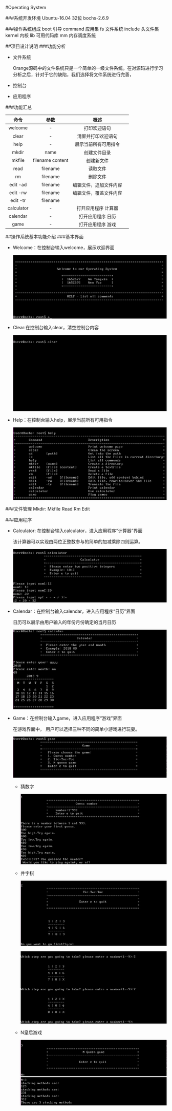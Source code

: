 



#Operating System

###系统开发环境
Ubuntu-16.04 32位
bochs-2.6.9

###操作系统组成
boot 引导
command 应用集
fs 文件系统
include 头文件集
kernel 内核
lib 可用代码库
mm 内存调度系统

##项目设计说明
###功能分析

+ 文件系统

  Orange源码中的文件系统只是一个简单的一级文件系统。在对源码进行学习分析之后，针对于它的缺陷，我们选择将文件系统进行完善，

- 控制台

- 应用程序




###功能汇总

| 命令 | 参数 | 概述 |   |
|:---:|:----:|:---:| :---: |
| welcome | - | 打印欢迎语句 |  |
| clear | - | 清屏并打印欢迎语句 |  |
| help | - | 展示当前所有可用指令 |  |
| mkdir | name | 创建文件目录 |  |
| mkfile | filename content | 创建新文件 |  |
| read | filename | 读取文件 |  |
| rm | filename | 删除文件 |  |
| edit -ad| filename | 编辑文件，追加文件内容 |  |
| edit -rw| filename | 编辑文件，覆盖文件内容 |  |
| edit -tr| filename |  |  |
| calculator | - | 打开应用程序 计算器 |  |
| calendar | - | 打开应用程序 日历 |  |
| game | - | 打开应用程序 游戏|  |



##操作系统基本功能介绍
###基本界面
- Welcome：在控制台输入welcome，展示欢迎界面 

  ![](pics/welcome.bmp)


+ Clear:在控制台输入clear，清空控制台内容

  ![](pics/clear.bmp)


- Help：在控制台输入help，展示当前所有可用指令

  ![](pics/help.bmp)


###文件管理
Mkdir:
Mkfile
Read
Rm
Edit

###应用程序
- Calculator: 在控制台输入calculator，进入应用程序“计算器”界面

  该计算器可以实现由两位正整数参与的简单的加减乘除四则运算。

  ![](pics/calculator.bmp)


- Calendar：在控制台输入calendar，进入应用程序“日历”界面

  日历可以展示由用户输入的年份月份确定的当月日历

  ![](pics/calendar.bmp)


- Game：在控制台输入game，进入应用程序“游戏”界面

  在游戏界面中， 用户可以选择三种不同的简单小游戏进行玩耍。

  ![](pics/game.bmp)



  + 猜数字

    ![](pics/guess.bmp)

  + 井字棋

    ![](pics/tic1.bmp)

    ![](pics/tic2.bmp)

  + N皇后游戏

    ![](pics/queen1.bmp)![](pics/queen2.bmp)



